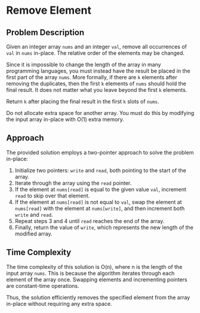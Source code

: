 # Remove Element

## Problem Description
Given an integer array `nums` and an integer `val`, remove all occurrences of `val` in `nums` in-place. The relative order of the elements may be changed.

Since it is impossible to change the length of the array in many programming languages, you must instead have the result be placed in the first part of the array `nums`. More formally, if there are `k` elements after removing the duplicates, then the first `k` elements of `nums` should hold the final result. It does not matter what you leave beyond the first `k` elements.

Return `k` after placing the final result in the first `k` slots of `nums`.

Do not allocate extra space for another array. You must do this by modifying the input array in-place with O(1) extra memory.

## Approach
The provided solution employs a two-pointer approach to solve the problem in-place:
1. Initialize two pointers: `write` and `read`, both pointing to the start of the array.
2. Iterate through the array using the `read` pointer.
3. If the element at `nums[read]` is equal to the given value `val`, increment `read` to skip over that element.
4. If the element at `nums[read]` is not equal to `val`, swap the element at `nums[read]` with the element at `nums[write]`, and then increment both `write` and `read`.
5. Repeat steps 3 and 4 until `read` reaches the end of the array.
6. Finally, return the value of `write`, which represents the new length of the modified array.

## Time Complexity
The time complexity of this solution is O(n), where n is the length of the input array `nums`. This is because the algorithm iterates through each element of the array once. Swapping elements and incrementing pointers are constant-time operations.

Thus, the solution efficiently removes the specified element from the array in-place without requiring any extra space.
